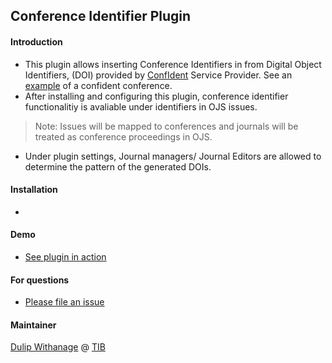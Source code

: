 ## Conference Identifier Plugin
#### Introduction
- This plugin allows inserting Conference Identifiers in from Digital Object Identifiers, (DOI)  provided by [ConfIdent](https://projects.tib.eu/en/confident/]) Service Provider. See an [example](https://doi.org/10.25798/jfec-be75) of a confident conference.
- After installing and configuring this plugin,   conference identifier functionalitiy is avaliable  under identifiers in OJS issues.
 > Note: Issues  will be mapped to conferences and journals will be treated as conference proceedings in OJS.
- Under plugin settings, Journal managers/ Journal Editors are allowed to determine the pattern of the generated  DOIs.


#### Installation
 -

#### Demo
- [See plugin in action](https://user-images.githubusercontent.com/1921992/211665191-342ca54e-1f2f-4330-8b41-9da92eb5ed88.mp4)

#### For questions

- [Please file an issue](https://github.com/withanage/confid/issues/new)

#### Maintainer
[Dulip Withanage](https://github.com/withanage/)  @  [TIB](https://tib.eu)
